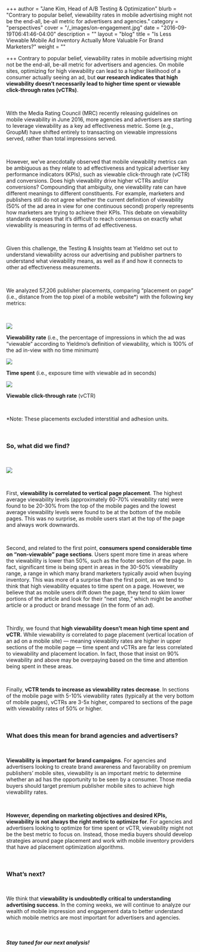 +++
author = "Jane Kim, Head of A/B Testing & Optimization"
blurb = "Contrary to popular belief, viewability rates in mobile advertising might not be the end-all, be-all metric for advertisers and agencies."
category = "perspectives"
cover = "/_images/on-engagement.jpg"
date = "2016-09-19T06:41:46-04:00"
description = ""
layout = "blog"
title = "Is Less Viewable Mobile Ad Inventory Actually More Valuable For Brand Marketers?"
weight = ""

+++
Contrary to popular belief, viewability rates in mobile advertising might not be the end-all, be-all metric for advertisers and agencies. On mobile sites, optimizing for high viewability can lead to a higher likelihood of a consumer actually seeing an ad, but **our research indicates that high viewability doesn’t necessarily lead to higher time spent or viewable click-through rates (vCTRs)**.

 

With the Media Rating Council (MRC) recently releasing guidelines on mobile viewability in June 2016, more agencies and advertisers are starting to leverage viewability as a key ad effectiveness metric. Some (e.g., GroupM) have shifted entirely to transacting on viewable impressions served, rather than total impressions served.

 

However, we’ve anecdotally observed that mobile viewability metrics can be ambiguous as they relate to ad effectiveness and typical advertiser key performance indicators (KPIs), such as viewable click-through rate (vCTR) and conversions. Does high viewability drive higher vCTRs and/or conversions? Compounding that ambiguity, one viewability rate can have different meanings to different constituents. For example, marketers and publishers still do not agree whether the current definition of viewability (50% of the ad area in view for one continuous second) properly represents how marketers are trying to achieve their KPIs. This debate on viewability standards exposes that it’s difficult to reach consensus on exactly what viewability is measuring in terms of ad effectiveness.

 

Given this challenge, the Testing & Insights team at Yieldmo set out to understand viewability across our advertising and publisher partners to understand what viewability means, as well as if and how it connects to other ad effectiveness measurements.

 

We analyzed 57,206 publisher placements, comparing “placement on page” (i.e., distance from the top pixel of a mobile website\*) with the following key metrics:

 

![](/uploads/Blue-Eye-3.png)

**Viewability rate** (i.e., the percentage of impressions in which the ad was “viewable” according to Yieldmo’s definition of viewability, which is 100% of the ad in-view with no time minimum)

![](/uploads/Blue-Clock.png)

**Time spent** (i.e., exposure time with viewable ad in seconds)

![](/uploads/Blue-Tap.png)

**Viewable click-through rate** (vCTR)

 

\*Note: These placements excluded interstitial and adhesion units.

 

### **So, what did we find?**

 

![](/uploads/Illustration_for_Blog_2016Q3_Viewability-2.gif)

 

First, **viewability is correlated to vertical page placement**. The highest average viewability levels (approximately 60-70% viewability rate) were found to be 20-30% from the top of the mobile pages and the lowest average viewability levels were found to be at the bottom of the mobile pages. This was no surprise, as mobile users start at the top of the page and always work downwards.

 

Second, and related to the first point, **consumers spend considerable time on “non-viewable” page sections**. Users spent more time in areas where the viewability is lower than 50%, such as the footer section of the page. In fact, significant time is being spent in areas in the 30-50% viewability range, a range in which many brand marketers typically avoid when buying inventory. This was more of a surprise than the first point, as we tend to think that high viewability equates to time spent on a page. However, we believe that as mobile users drift down the page, they tend to skim lower portions of the article and look for their “next step,” which might be another article or a product or brand message (in the form of an ad).

 

Thirdly, we found that **high viewability doesn’t mean high time spent and vCTR.** While viewability _is_ correlated to page placement (vertical location of an ad on a mobile site) — meaning viewability rates are higher in upper sections of the mobile page — time spent and vCTRs are far less correlated to viewability and placement location. In fact, those that insist on 90% viewability and above may be overpaying based on the time and attention being spent in these areas.

 

Finally, **vCTR tends to increase as viewability rates decrease**. In sections of the mobile page with 5-10% viewability rates (typically at the very bottom of mobile pages), vCTRs are 3-5x higher, compared to sections of the page with viewability rates of 50% or higher.

 

### **What does this mean for brand agencies and advertisers?**

 

**Viewability is important for brand campaigns**. For agencies and advertisers looking to create brand awareness and favorability on premium publishers’ mobile sites, viewability is an important metric to determine whether an ad has the opportunity to be seen by a consumer. Those media buyers should target premium publisher mobile sites to achieve high viewability rates.

 

**However, depending on marketing objectives and desired KPIs, viewability is not always the right metric to optimize for**. For agencies and advertisers looking to optimize for time spent or vCTR, viewability might not be the best metric to focus on. Instead, those media buyers should develop strategies around page placement and work with mobile inventory providers that have ad placement optimization algorithms.

 

### **What’s next?**

 

We think that **viewability is undoubtedly critical to understanding advertising success**. In the coming weeks, we will continue to analyze our wealth of mobile impression and engagement data to better understand which mobile metrics are most important for advertisers and agencies.

 

##### **Stay tuned for our next analysis!**